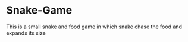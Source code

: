 # Snake-Game
This is a small snake and food game in which snake chase the food and expands its size 
